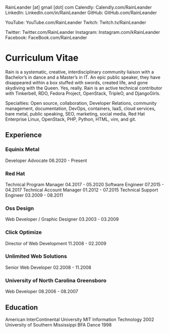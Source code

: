 RainLeander [at] gmail [dot] com
Calendly: Calendly.com/RainLeander
LinkedIn: LinkedIn.com/in/RainLeander
GitHub: GitHub.com/RainLeander

YouTube: YouTube.com/RainLeander
Twitch: Twitch.tv/RainLeander

Twitter: Twitter.com/RainLeander
Instagram: Instagram.com/kRainLeander
Facebook: FaceBook.com/RainLeander

# Curriculum Vitae
Rain is a systematic, creative, interdisciplinary community liaison with a Bachelor’s in dance and a Master’s in IT. An epic public speaker, they have disappeared within a box stuffed with swords, created life, and gone skydiving with the Queen. Yes, really. Rain is an active technical contributor with Tinkerbell, RDO, Fedora Project, OpenStack, TripleO, and DjangoGirls. 

Specialties: Open source, collaboration, Developer Relations, community management, documentation, DevOps, containers, IaaS, cloud services, bare metal, public speaking, SEO, marketing, social media, Red Hat Enterprise Linux, OpenStack, PHP, Python, HTML, vim, and git. 

## Experience
### Equinix Metal
Developer Advocate 06.2020 - Present

### Red Hat
Technical Program Manager 04.2017 - 05.2020
Software Engineer 07.2015 - 04.2017
Technical Account Manager 01.2012 - 07.2015
Technical Support Engineer 03.2009 - 08.2011

### Oss Design
Web Developer / Graphic Designer 03.2003 - 03.2009

### Click Optimize
Director of Web Development 11.2008 - 02.2009

### Unlimited Web Solutions
Senior Web Developer 02.2008 - 11.2008

### University of North Carolina Greensboro
Web Developer 08.2006 - 08.2007

## Education
American InterContinental University MIT Information Technology 2002
University of Southern Mississippi BFA Dance 1998

